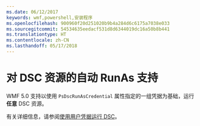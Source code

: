 ```yaml
---
ms.date: 06/12/2017
keywords: wmf,powershell,安装程序
ms.openlocfilehash: 900960f20d251020b9b4a284d6c6175a7038e033
ms.sourcegitcommit: 54534635eedacf531d8d6344019dc16a50b8b441
ms.translationtype: HT
ms.contentlocale: zh-CN
ms.lasthandoff: 05/17/2018
---
```

# <a name="automatic-runas-support-for-dsc-resources"></a>对 DSC 资源的自动 RunAs 支持

WMF 5.0 支持以使用 `PsDscRunAsCredential` 属性指定的一组凭据为基础，运行**任意** DSC 资源。

有关详细信息，请参阅[使用用户凭据运行 DSC](https://msdn.microsoft.com/powershell/dsc/runasuser)。
